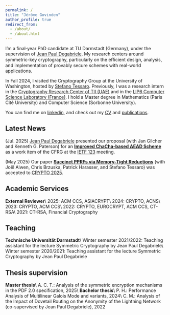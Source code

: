 ```yaml
---
permalink: /
title: "Jérôme Govinden"
author_profile: true
redirect_from: 
  - /about/
  - /about.html
---
```


I’m a final‑year PhD candidate at TU Darmstadt (Germany), under the supervision of [Jean Paul Degabriele](https://degabriele.info). My research centers around symmetric-key cryptography, particularly on the eﬃcient design, analysis, and implementation of provably secure schemes with real-world applications. 

In Fall 2024, I visited the Cryptography Group at the University of Washington, hosted by [Stefano Tessaro](https://homes.cs.washington.edu/~tessaro/). Previously, I was a research intern in the [Cryptography Research Center of TII (UAE)](https://www.tii.ae/cryptography) and in the [LIP6 Computer Science Laboratory (France)](https://www.lip6.fr). I hold a Master degree in Mathematics (Paris Cité University) and Computer Science (Sorbonne University).

You can find me on [linkedin](https://www.linkedin.com/in/jeromegovinden), and check out my [CV](/files/2025-05_Govinden_Jerome_CV.pdf) and [publications](/publications).


Latest News
------
(Jul. 2025) [Jean Paul Degabriele](https://degabriele.info) presented our proposal (with Jan Gilcher and Kenneth G. Paterson) for an [**Improved ChaCha-based AEAD Scheme**](https://datatracker.ietf.org/meeting/123/materials/slides-123-cfrg-improved-chacha-based-aead-scheme-00) as a work item of the CFRG at the [IETF 123](https://www.ietf.org/meeting/123/) meeting.

(May 2025) Our paper [**Succinct PPRFs via Memory-Tight Reductions**](https://link.springer.com/chapter/10.1007/978-3-032-01901-1_20) (with Joël Alwen, Chris Brzuska, Patrick Harasser, and Stefano Tessaro) was accepted to [CRYPTO 2025](https://crypto.iacr.org/2025/).


Academic Services
------
**External Reviewer**\\
2025: ACM CCS, ASIACRYPT\\
2024: CRYPTO, ACNS\\
2023: CRYPTO, ACM CCS\\
2022: CRYPTO, EUROCRYPT, ACM CCS, CT-RSA\\
2021: CT-RSA, Financial Cryptography


Teaching
------
**Technische Universität Darmstadt**\\
Winter semester 2021/2022: Teaching assistant for the lecture Symmetric Cryptography by Jean Paul Degabriele\\
Winter semester 2020/2021: Teaching assistant for the lecture Symmetric Cryptography by Jean Paul Degabriele


Thesis supervision
------
**Master thesis**\\
A. C. T.: Analysis of the symmetric encryption mechanisms in the PDF 2.0 specification, 2025\\
**Bachelor thesis**\\
P. H.: Performance Analysis of Multilinear Galois Mode and variants, 2024\\
C. M.: Analysis of the Impact of Dovetail Routing on the Anonymity of the Lightning Network (co-supervised by Jean Paul Degabriele), 2022
